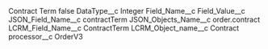<?xml version="1.0" encoding="UTF-8"?>
<CustomMetadata xmlns="http://soap.sforce.com/2006/04/metadata" xmlns:xsi="http://www.w3.org/2001/XMLSchema-instance" xmlns:xsd="http://www.w3.org/2001/XMLSchema">
    <label>Contract Term</label>
    <protected>false</protected>
    <values>
        <field>DataType__c</field>
        <value xsi:type="xsd:string">Integer</value>
    </values>
    <values>
        <field>Field_Name__c</field>
        <value xsi:nil="true"/>
    </values>
    <values>
        <field>Field_Value__c</field>
        <value xsi:nil="true"/>
    </values>
    <values>
        <field>JSON_Field_Name__c</field>
        <value xsi:type="xsd:string">contractTerm</value>
    </values>
    <values>
        <field>JSON_Objects_Name__c</field>
        <value xsi:type="xsd:string">order.contract</value>
    </values>
    <values>
        <field>LCRM_Field_Name__c</field>
        <value xsi:type="xsd:string">ContractTerm</value>
    </values>
    <values>
        <field>LCRM_Object_name__c</field>
        <value xsi:type="xsd:string">Contract</value>
    </values>
    <values>
        <field>processor__c</field>
        <value xsi:type="xsd:string">OrderV3</value>
    </values>
</CustomMetadata>
